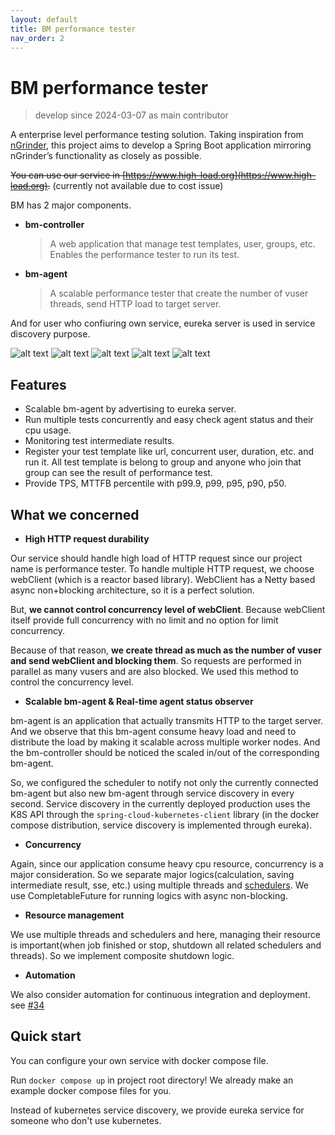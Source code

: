 ```yaml
---
layout: default
title: BM performance tester
nav_order: 2
---
```


# BM performance tester

> develop since 2024-03-07 as main contributor

A enterprise level performance testing solution. Taking inspiration from [nGrinder](https://github.com/naver/ngrinder), this project aims to develop a Spring Boot application mirroring nGrinder’s functionality as closely as possible.

~~You can use our service in [https://www.high-load.org](https://www.high-load.org).~~ (currently not available due to cost issue)

BM has 2 major components.
* **bm-controller**
  > A web application that manage test templates, user, groups, etc. Enables the performance tester to run its test.
* **bm-agent**
  > A scalable performance tester that create the number of vuser threads, send HTTP load to target server.

And for user who confiuring own service, eureka server is used in service discovery purpose.

![alt text](../../assets/benchmark/image.png)
![alt text](../../assets/benchmark/image-1.png)
![alt text](../../assets/benchmark/image-2.png)
![alt text](../../assets/benchmark/image-3.png)
![alt text](../../assets/benchmark/image-4.png)

## Features
* Scalable bm-agent by advertising to eureka server.
* Run multiple tests concurrently and easy check agent status and their cpu usage.
* Monitoring test intermediate results.
* Register your test template like url, concurrent user, duration, etc. and run it. All test template is belong to group and anyone who join that group can see the result of performance test.
* Provide TPS, MTTFB percentile with p99.9, p99, p95, p90, p50.

## What we concerned

* **High HTTP request durability**

Our service should handle high load of HTTP request since our project name is performance tester. To handle multiple HTTP request, we choose webClient (which is a reactor based library). WebClient has a Netty based async non+blocking architecture, so it is a perfect solution.

But, **we cannot control concurrency level of webClient**. Because webClient itself provide full concurrency with no limit and no option for limit concurrency.

Because of that reason, **we create thread as much as the number of vuser and send webClient and blocking them**. So requests are performed in parallel as many vusers and are also blocked. We used this method to control the concurrency level.

* **Scalable bm-agent & Real-time agent status observer**

bm-agent is an application that actually transmits HTTP to the target server.
And we observe that this bm-agent consume heavy load and need to distribute the load by making it scalable across multiple worker nodes. And the bm-controller should be noticed the scaled in/out of the corresponding bm-agent.

So, we configured the scheduler to notify not only the currently connected bm-agent but also new bm-agent through service discovery in every second.  Service discovery in the currently deployed production uses the K8S API through the `spring-cloud-kubernetes-client` library (in the docker compose distribution, service discovery is implemented through eureka).

* **Concurrency**

Again, since our application consume heavy cpu resource, concurrency is a major consideration. So we separate major logics(calculation, saving intermediate result, sse, etc.) using multiple threads and [schedulers](https://github.com/backend-tech-forge/benchmark/issues/61). We use CompletableFuture for running logics with async non-blocking.

* **Resource management**

We use multiple threads and schedulers and here, managing their resource is important(when job finished or stop, shutdown all related schedulers and threads). So we implement composite shutdown logic.

* **Automation**

We also consider automation for continuous integration and deployment. see [#34](https://github.com/backend-tech-forge/benchmark/issues/34)

## Quick start

You can configure your own service with docker compose file.

Run `docker compose up` in project root directory! We already make an example docker compose files for you.

Instead of kubernetes service discovery, we provide eureka service for someone who don't use kubernetes.
